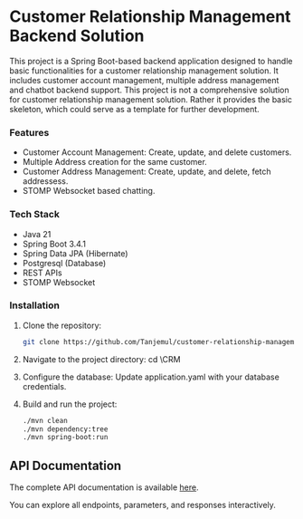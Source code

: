 
# Customer Relationship Management Backend Solution
This project is a Spring Boot-based backend application designed to handle basic functionalities for a customer relationship management solution. It includes customer account management, multiple address management and chatbot backend support.
This project is not a comprehensive solution for customer relationship management solution. Rather it provides the basic skeleton, which could serve as a template for further development. 
### Features

- Customer Account Management: Create, update, and delete customers.
- Multiple Address creation for the same customer.
- Customer Address Management: Create, update, and delete, fetch addressess.
- STOMP Websocket based chatting.

### Tech Stack
- Java 21
- Spring Boot 3.4.1
- Spring Data JPA (Hibernate)
- Postgresql (Database)
- REST APIs
- STOMP Websocket

### Installation

1. Clone the repository:
   ```bash
   git clone https://github.com/Tanjemul/customer-relationship-management.git

2. Navigate to the project directory: cd \CRM

3. Configure the database:
Update application.yaml with your database credentials.
4. Build and run the project:
    ```bash
   ./mvn clean
   ./mvn dependency:tree
   ./mvn spring-boot:run

## API Documentation

The complete API documentation is available [here](https://documenter.getpostman.com/view/25076611/2sAYQWHsKd).

You can explore all endpoints, parameters, and responses interactively.

     
